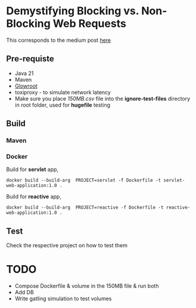 # Demystifying Blocking vs. Non-Blocking Web Requests

This corresponds to the medium post [here](https://medium.com/p/ef95ca9f02b7/edit)


## Pre-requiste

- Java 21
- Maven
- [Glowroot](https://glowroot.org/)
- toxiproxy - to simulate network latency
- Make sure you place *150MB.csv* file into the **ignore-test-files** directory in root folder, used for **hugefile** testing

## Build

### Maven


### Docker

Build for **servlet** app,
```
docker build --build-arg  PROJECT=servlet -f Dockerfile -t servlet-web-application:1.0 .
```

Build for **reactive** app,
```
docker build --build-arg  PROJECT=reactive -f Dockerfile -t reactive-web-application:1.0 .
```

## Test

Check the respective project on how to test them


# TODO

- Compose Dockerfile & volume in the 150MB file & run both
- Add DB
- Write gatling simulation to test volumes
